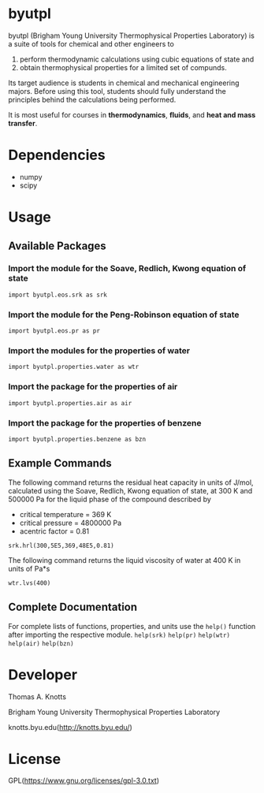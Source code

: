 # byutpl

byutpl (Brigham Young University Thermophysical Properties Laboratory)
is a suite of tools for chemical and other engineers to
1. perform thermodynamic calculations using cubic equations of
state and
2. obtain thermophysical properties for a limited set
of compunds.

Its target audience is students in chemical and mechanical engineering
majors. Before using this tool, students should fully understand the 
principles behind the calculations being performed.

It is most useful for courses in **thermodynamics**, **fluids**, and
**heat and mass transfer**.

# Dependencies
- numpy
- scipy

# Usage
## Available Packages
### Import the module for the Soave, Redlich, Kwong equation of state
```import byutpl.eos.srk as srk```
### Import the module for the Peng-Robinson equation of state
```import byutpl.eos.pr as pr```
### Import the modules for the properties of water
```import byutpl.properties.water as wtr```
### Import the package for the properties of air
```import byutpl.properties.air as air```
### Import the package for the properties of benzene
```import byutpl.properties.benzene as bzn```

## Example Commands
The following command returns the residual heat capacity in units of J/mol,
calculated using the Soave, Redlich, Kwong equation of state, at 300 K
and 500000 Pa for the liquid phase of the compound described by 
- critical temperature = 369 K 
- critical pressure = 4800000 Pa 
- acentric factor = 0.81

```srk.hrl(300,5E5,369,48E5,0.81)```

The following command returns the liquid viscosity of water at 400 K in units of Pa*s

```wtr.lvs(400)```

## Complete Documentation
For complete lists of functions, properties, and units use the 
```help()``` function after importing the respective module.
```help(srk)```
```help(pr)```
```help(wtr)```
```help(air)```
```help(bzn)```

# Developer
Thomas A. Knotts

Brigham Young University Thermophysical Properties Laboratory

knotts.byu.edu(http://knotts.byu.edu/)

# License
GPL(https://www.gnu.org/licenses/gpl-3.0.txt)
 
